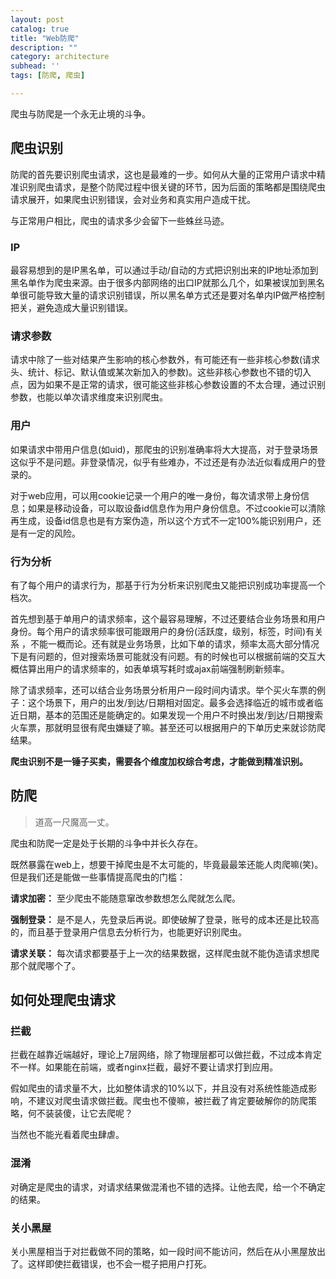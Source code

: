 ```yaml
---
layout: post
catalog: true
title: "Web防爬"
description: ""
category: architecture
subhead: ''
tags: [防爬, 爬虫]

---
```

爬虫与防爬是一个永无止境的斗争。

## 爬虫识别

防爬的首先要识别爬虫请求，这也是最难的一步。如何从大量的正常用户请求中精准识别爬虫请求，是整个防爬过程中很关键的环节，因为后面的策略都是围绕爬虫请求展开，如果爬虫识别错误，会对业务和真实用户造成干扰。

与正常用户相比，爬虫的请求多少会留下一些蛛丝马迹。

### IP

最容易想到的是IP黑名单，可以通过手动/自动的方式把识别出来的IP地址添加到黑名单作为爬虫来源。由于很多内部网络的出口IP就那么几个，如果被误加到黑名单很可能导致大量的请求识别错误，所以黑名单方式还是要对名单内IP做严格控制把关，避免造成大量识别错误。

### 请求参数

请求中除了一些对结果产生影响的核心参数外，有可能还有一些非核心参数(请求头、统计、标记、默认值或某次新加入的参数)。这些非核心参数也不错的切入点，因为如果不是正常的请求，很可能这些非核心参数设置的不太合理，通过识别参数，也能以单次请求维度来识别爬虫。

### 用户

如果请求中带用户信息(如uid)，那爬虫的识别准确率将大大提高，对于登录场景这似乎不是问题。非登录情况，似乎有些难办，不过还是有办法近似看成用户的登录的。

对于web应用，可以用cookie记录一个用户的唯一身份，每次请求带上身份信息；如果是移动设备，可以取设备id信息作为用户身份信息。不过cookie可以清除再生成，设备id信息也是有方案伪造，所以这个方式不一定100%能识别用户，还是有一定的风险。

### 行为分析

有了每个用户的请求行为，那基于行为分析来识别爬虫又能把识别成功率提高一个档次。

首先想到基于单用户的请求频率，这个最容易理解，不过还要结合业务场景和用户身份。每个用户的请求频率很可能跟用户的身份(活跃度，级别，标签，时间)有关系
，不能一概而论。还有就是业务场景，比如下单的请求，频率太高大部分情况下是有问题的，但对搜索场景可能就没有问题。有的时候也可以根据前端的交互大概估算出用户的请求频率的，如表单填写耗时或ajax前端强制刷新频率。

除了请求频率，还可以结合业务场景分析用户一段时间内请求。举个买火车票的例子：这个场景下，用户的出发/到达/日期相对固定。最多会选择临近的城市或者临近日期，基本的范围还是能确定的。如果发现一个用户不时换出发/到达/日期搜索火车票，那就明显很有爬虫嫌疑了嘛。甚至还可以根据用户的下单历史来就诊防爬结果。

**爬虫识别不是一锤子买卖，需要各个维度加权综合考虑，才能做到精准识别。**

## 防爬

> 道高一尺魔高一丈。

爬虫和防爬一定是处于长期的斗争中并长久存在。

既然暴露在web上，想要干掉爬虫是不太可能的，毕竟最最笨还能人肉爬嘛(笑)。但是我们还是能做一些事情提高爬虫的门槛：

**请求加密：** 至少爬虫不能随意窜改参数想怎么爬就怎么爬。

**强制登录：** 是不是人，先登录后再说。即使破解了登录，账号的成本还是比较高的，而且基于登录用户信息去分析行为，也能更好识别爬虫。

**请求关联：** 每次请求都要基于上一次的结果数据，这样爬虫就不能伪造请求想爬那个就爬哪个了。


## 如何处理爬虫请求


### 拦截
拦截在越靠近端越好，理论上7层网络，除了物理层都可以做拦截，不过成本肯定不一样。如果能在前端，或者nginx拦截，最好不要让请求打到应用。

假如爬虫的请求量不大，比如整体请求的10%以下，并且没有对系统性能造成影响，不建议对爬虫请求做拦截。爬虫也不傻嘛，被拦截了肯定要破解你的防爬策略，何不装装傻，让它去爬呢？

当然也不能光看着爬虫肆虐。

### 混淆
对确定是爬虫的请求，对请求结果做混淆也不错的选择。让他去爬，给一个不确定的结果。

### 关小黑屋

关小黑屋相当于对拦截做不同的策略，如一段时间不能访问，然后在从小黑屋放出了。这样即使拦截错误，也不会一棍子把用户打死。

